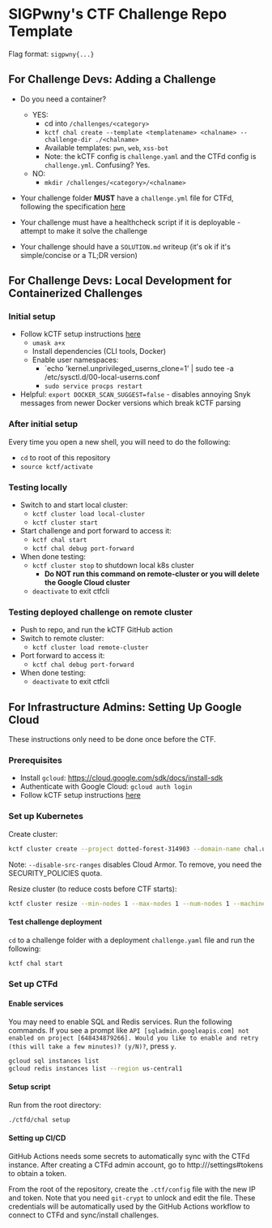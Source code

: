 # SIGPwny's CTF Challenge Repo Template

Flag format: `sigpwny{...}`

## For Challenge Devs: Adding a Challenge
- Do you need a container?
  - YES: 
    - cd into `/challenges/<category>`
    - `kctf chal create --template <templatename> <chalname> --challenge-dir ./<chalname>`
    - Available templates: `pwn`, `web`, `xss-bot`
    - Note: the kCTF config is `challenge.yaml` and the CTFd config is `challenge.yml`. Confusing? Yes.
  - NO:
    - `mkdir /challenges/<category>/<chalname>`

- Your challenge folder **MUST** have a `challenge.yml` file for CTFd, following the specification [here](https://github.com/CTFd/ctfcli/blob/master/ctfcli/spec/challenge-example.yml)
- Your challenge must have a healthcheck script if it is deployable - attempt to make it solve the challenge
- Your challenge should have a `SOLUTION.md` writeup (it's ok if it's simple/concise or a TL;DR version)

## For Challenge Devs: Local Development for Containerized Challenges

### Initial setup
- Follow kCTF setup instructions [here](https://google.github.io/kctf/local-testing.html)
  - `umask a+x`
  - Install dependencies (CLI tools, Docker)
  - Enable user namespaces:
    - `echo 'kernel.unprivileged_userns_clone=1' | sudo tee -a /etc/sysctl.d/00-local-userns.conf
    - `sudo service procps restart`
- Helpful: `export DOCKER_SCAN_SUGGEST=false` - disables annoying Snyk messages from newer Docker versions which break kCTF parsing

### After initial setup
Every time you open a new shell, you will need to do the following:
- `cd` to root of this repository
- `source kctf/activate`

### Testing locally
- Switch to and start local cluster:
  - `kctf cluster load local-cluster`
  - `kctf cluster start`
- Start challenge and port forward to access it:
  - `kctf chal start`
  - `kctf chal debug port-forward`
- When done testing:
  - `kctf cluster stop` to shutdown local k8s cluster
    - **Do NOT run this command on remote-cluster or you will delete the Google Cloud cluster**
  - `deactivate` to exit ctfcli

### Testing deployed challenge on remote cluster
- Push to repo, and run the kCTF GitHub action
- Switch to remote cluster:
  - `kctf cluster load remote-cluster`
- Port forward to access it:
  - `kctf chal debug port-forward`
- When done testing:
  - `deactivate` to exit ctfcli

## For Infrastructure Admins: Setting Up Google Cloud
These instructions only need to be done once before the CTF.

### Prerequisites
- Install `gcloud`: https://cloud.google.com/sdk/docs/install-sdk
- Authenticate with Google Cloud: `gcloud auth login`
- Follow kCTF setup instructions [here](https://google.github.io/kctf/local-testing.html)

### Set up Kubernetes
Create cluster:
```sh
kctf cluster create --project dotted-forest-314903 --domain-name chal.uiuc.tf --start --email-address sigpwny@gmail.com --zone us-central1-a --registry us.gcr.io remote-cluster --disable-src-ranges
```
Note: `--disable-src-ranges` disables Cloud Armor. To remove, you need the SECURITY_POLICIES quota.

Resize cluster (to reduce costs before CTF starts):
```sh
kctf cluster resize --min-nodes 1 --max-nodes 1 --num-nodes 1 --machine-type e2-standard-4 --pool-name default-pool --spot
```

#### Test challenge deployment

`cd` to a challenge folder with a deployment `challenge.yaml` file and run the following:
``` sh
kctf chal start
```

### Set up CTFd

#### Enable services
You may need to enable SQL and Redis services. Run the following commands. If you see a prompt like `API [sqladmin.googleapis.com] not enabled on project [648434879266]. Would you like to enable and retry (this will take a few minutes)? (y/N)?`, press `y`.
```sh
gcloud sql instances list
gcloud redis instances list --region us-central1
```

#### Setup script
Run from the root directory:
``` sh
./ctfd/chal setup
```

#### Setting up CI/CD

GitHub Actions needs some secrets to automatically sync with the CTFd instance. After creating a CTFd admin account, go to http://<ctfd-ip>/settings#tokens to obtain a token.

From the root of the repository, create the `.ctf/config` file with the new IP and token. Note that you need `git-crypt` to unlock and edit the file. These credentials will be automatically used by the GitHub Actions workflow to connect to CTFd and sync/install challenges.
